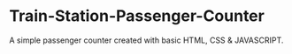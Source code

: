 # Train-Station-Passenger-Counter
A simple passenger counter created with basic HTML, CSS &amp; JAVASCRIPT.
